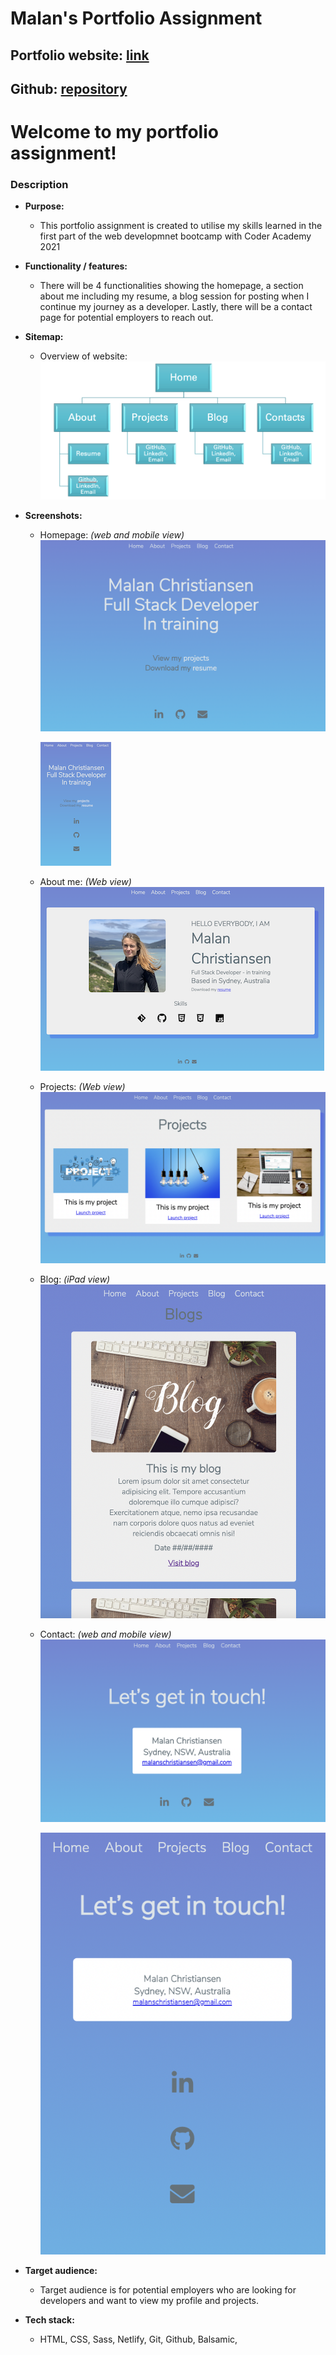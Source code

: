 # Malan's Portfolio Assignment

## Portfolio website: [link](https://dreamy-leavitt-c0cd32.netlify.app/index.html)

## Github: [repository](https://github.com/malanchristiansen/portfolio)

# Welcome to my portfolio assignment!

### Description

- **Purpose:**

  - This portfolio assignment is created to utilise my skills learned in the first part of the web developmnet bootcamp with Coder Academy 2021

- **Functionality / features:**
  - There will be 4 functionalities showing the homepage, a section about me including my resume, a blog session for posting when I continue my journey as a developer. Lastly, there will be a contact page for potential employers to reach out.
- **Sitemap:**

  - Overview of website: ![site-overview](/docs/overview-website.png)

- **Screenshots:**

  - Homepage: _(web and mobile view)_
    ![homepage-web](/docs/homepage-web.png)

    ![homepage-mobile](/docs/homepage-mobile.png)

  - About me: _(Web view)_
    ![about-web](/docs/about-web.png)

  - Projects: _(Web view)_
    ![projects-web](/docs/project-web.png)

  - Blog: _(iPad view)_
    ![blog-iPad](/docs/blog-ipad.png)

  - Contact: _(web and mobile view)_
    ![contact-web](/docs/contact-web.png)

    ![contact-mobile](/docs/contact-mobile.png)

- **Target audience:**

  - Target audience is for potential employers who are looking for developers and want to view my profile and projects.

- **Tech stack:**
  - HTML, CSS, Sass, Netlify, Git, Github, Balsamic,
